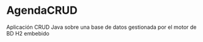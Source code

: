 # AgendaCRUD
Aplicación CRUD Java sobre una base de datos gestionada por el motor de BD H2 embebido 
